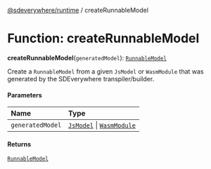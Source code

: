 [@sdeverywhere/runtime](../index.md) / createRunnableModel

# Function: createRunnableModel

**createRunnableModel**(`generatedModel`): [`RunnableModel`](../interfaces/RunnableModel.md)

Create a `RunnableModel` from a given `JsModel` or `WasmModule` that was generated by the
SDEverywhere transpiler/builder.

#### Parameters

| Name | Type |
| :------ | :------ |
| `generatedModel` | [`JsModel`](../interfaces/JsModel.md) \| [`WasmModule`](../interfaces/WasmModule.md) |

#### Returns

[`RunnableModel`](../interfaces/RunnableModel.md)
